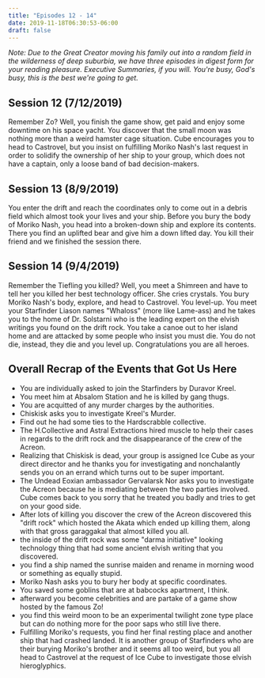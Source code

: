 ```yaml
---
title: "Episodes 12 - 14"
date: 2019-11-18T06:30:53-06:00
draft: false
---
```


_Note: Due to the Great Creator moving his family out into a random field in the wilderness of deep suburbia, we have three episodes in digest form for your reading pleasure.  Executive Summaries, if you will.  You're busy, God's busy, this is the best we're going to get._

## Session 12 (7/12/2019)
Remember Zo?  Well, you finish the game show, get paid and enjoy some downtime on his space yacht.  You discover that the small moon was nothing more than a weird hamster cage situation.  Cube encourages you to head to Castrovel, but you insist on fulfilling Moriko Nash's last request in order to solidify the ownership of her ship to your group, which does not have a captain, only a loose band of bad decision-makers.  

## Session 13 (8/9/2019)  
You enter the drift and reach the coordinates only to come out in a debris field which almost took your lives and your ship.  Before you bury the body of Moriko Nash, you head into a broken-down ship and explore its contents.  There you find an uplifted bear and give him a down lifted day.  You kill their friend and we finished the session there.

## Session 14 (9/4/2019)
Remember the Tiefling you killed?  Well, you meet a Shimreen and have to tell her you killed her best technology officer.  She cries crystals.  You bury Moriko Nash's body, explore, and head to Castrovel.  You level-up.  You meet your Starfinder Liason names "Whaloss" (more like Lame-ass) and he takes you to the home of Dr. Solstarni who is the leading expert on the elvish writings you found on the drift rock.  You take a canoe out to her island home and are attacked by some people who insist you must die.  You do not die, instead, they die and you level up.  Congratulations you are all heroes.

## Overall Recrap of the Events that Got Us Here

* You are individually asked to join the Starfinders by Duravor Kreel.
* You meet him at Absalom Station and he is killed by gang thugs.
* You are acquitted of any murder charges by the authorities.
* Chiskisk asks you to investigate Kreel's Murder.
* Find out he had some ties to the Hardscrabble collective.
* The H.Collective and Astral Extractions hired muscle to help their cases in regards to the drift rock and the disappearance of the crew of the Acreon.
* Realizing that Chiskisk is dead, your group is assigned Ice Cube as your direct director and he thanks you for investigating and nonchalantly sends you on an errand which turns out to be super important.
* The Undead Eoxian ambassador Gervalarsk Nor asks you to investigate the Acreon because he is mediating between the two parties involved.  Cube comes back to you sorry that he treated you badly and tries to get on your good side.
* After lots of killing you discover the crew of the Acreon discovered this "drift rock" which hosted the Akata which ended up killing them, along with that gross garaggakal that almost killed you all.
* the inside of the drift rock was some "darma initiative" looking technology thing that had some ancient elvish writing that you discovered.
* you find a ship named the sunrise maiden and rename in morning wood or something as equally stupid.
* Moriko Nash asks you to bury her body at specific coordinates.
* You saved some goblins that are at babcocks apartment, I think.
* afterward you become celebrities and are partake of a game show hosted by the famous Zo!
* you find this weird moon to be an experimental twilight zone type place but can do nothing more for the poor saps who still live there.
* Fulfilling Moriko's requests, you find her final resting place and another ship that had crashed landed.  It is another group of Starfinders who are their burying Moriko's brother and it seems all too weird, but you all head to Castrovel at the request of Ice Cube to investigate those elvish hieroglyphics.
